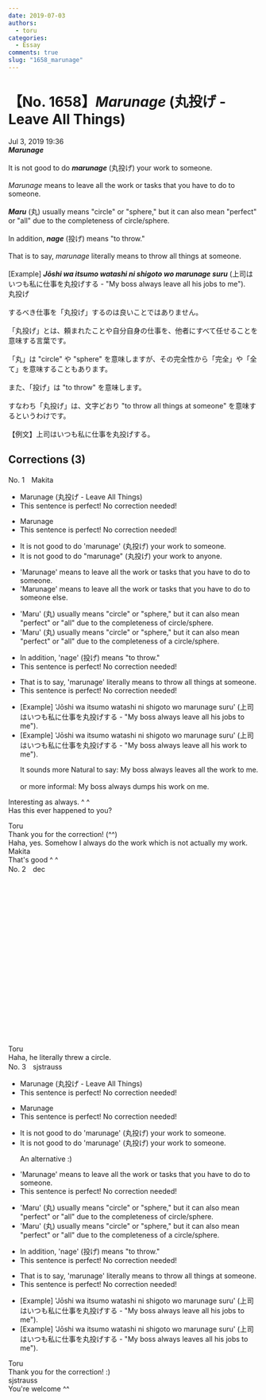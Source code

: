 ```yaml
---
date: 2019-07-03
authors:
  - toru
categories:
  - Essay
comments: true
slug: "1658_marunage"
---
```


# 【No. 1658】<strong><em>Marunage</em></strong> (丸投げ - Leave All Things)
<div class="date">Jul 3, 2019 19:36</div>
<div id="post"><div id="body_show_ori">
<strong><em>Marunage</em></strong><br/><br/>It is not good to do <strong><em>marunage</em></strong> (丸投げ) your work to someone.<br/><br/><em>Marunage</em> means to leave all the work or tasks that you have to do to someone.<br/><br/><strong><em>Maru</em></strong> (丸) usually means "circle" or "sphere," but it can also mean "perfect" or "all" due to the completeness of circle/sphere.<br/><br/>In addition, <strong><em>nage</em></strong> (投げ) means "to throw."<br/><br/>That is to say, <em>marunage</em> literally means to throw all things at someone.<br/><br/>[Example] <strong><em>Jōshi wa itsumo watashi ni shigoto wo marunage suru</em></strong> (上司はいつも私に仕事を丸投げする - "My boss always leave all his jobs to me").
</div></div>

<!-- more -->

<div id="post_ja"><div id="body_show_mo">
丸投げ<br/><br/>するべき仕事を「丸投げ」するのは良いことではありません。<br/><br/>「丸投げ」とは、頼まれたことや自分自身の仕事を、他者にすべて任せることを意味する言葉です。<br/><br/>「丸」は "circle" や "sphere" を意味しますが、その完全性から「完全」や「全て」を意味することもあります。<br/><br/>また、「投げ」は "to throw" を意味します。<br/><br/>すなわち「丸投げ」は、文字どおり "to throw all things at someone" を意味するというわけです。<br/><br/>【例文】上司はいつも私に仕事を丸投げする。
</div></div>

## Corrections (3)
<div id="block"><div class="first_name"> No. 1　<span class="just_name">Makita</span></div><div id="block2">
<ul class="correction_field">
<li class="incorrect">Marunage (丸投げ - Leave All Things)</li>
<li class="corrected perfect">This sentence is perfect! No correction needed!</li>
</ul>
<ul class="correction_field">
<li class="incorrect">Marunage</li>
<li class="corrected perfect">This sentence is perfect! No correction needed!</li>
</ul>
<ul class="correction_field">
<li class="incorrect">It is not good to do 'marunage' (丸投げ) your work to someone.</li>
<li class="corrected correct">
It is not good to do "marunage" (丸投げ) <span class="f_red"><span class="sline">your work</span></span> to <span class="f_red">anyone</span>.
</li>
</ul>
<ul class="correction_field">
<li class="incorrect">'Marunage' means to leave all the work or tasks that you have to do to someone.</li>
<li class="corrected correct">
'Marunage' means to leave all the work or tasks that you have to do to someone <span class="f_red">else</span>.
</li>
</ul>
<ul class="correction_field">
<li class="incorrect">'Maru' (丸) usually means "circle" or "sphere," but it can also mean "perfect" or "all" due to the completeness of circle/sphere.</li>
<li class="corrected correct">
'Maru' (丸) usually means "circle" or "sphere," but it can also mean "perfect" or "all" due to the completeness of <span class="f_red">a</span> circle/sphere.
</li>
</ul>
<ul class="correction_field">
<li class="incorrect">In addition, 'nage' (投げ) means "to throw."</li>
<li class="corrected perfect">This sentence is perfect! No correction needed!</li>
</ul>
<ul class="correction_field">
<li class="incorrect">That is to say, 'marunage' literally means to throw all things at someone.</li>
<li class="corrected perfect">This sentence is perfect! No correction needed!</li>
</ul>
<ul class="correction_field">
<li class="incorrect">[Example] 'Jōshi wa itsumo watashi ni shigoto wo marunage suru' (上司はいつも私に仕事を丸投げする - "My boss always leave all his jobs to me").</li>
<li class="corrected correct">
[Example] 'Jōshi wa itsumo watashi ni shigoto wo marunage suru' (上司はいつも私に仕事を丸投げする - "My boss always leave all his <span class="f_red">work</span> to me").
<p class="correction_comment">It sounds more Natural to say: My boss always leaves all the work to me.<br/><br/>or more informal: My boss always dumps his work on me.</p>
</li>
</ul>
<p class="comment_small">
 Interesting as always. ^ ^
 <br/>
 Has this ever happened to you?
</p>

</div><div class="name"><span class="just_name">Toru</span><br>
Thank you for the correction! (^^)<br/>Haha, yes. Somehow I always do the work which is not actually my work.
</div>
<div class="name"><span class="just_name">Makita</span><br>
That's good ^ ^
</div>
</div>
<div id="block"><div class="first_name"> No. 2　<span class="just_name">dec</span></div><div id="block2">
<p class="comment_small">
 <object height="315" width="560">
  <param name="movie" value="https://www.youtube.com/v/KjlNIIexFoE"/>
  <embed height="315" src="https://www.youtube.com/v/KjlNIIexFoE" type="application/x-shockwave-flash" width="560"/>
 </object>
</p>

</div><div class="name"><span class="just_name">Toru</span><br>
Haha, he literally threw a circle.
</div>
</div>
<div id="block"><div class="first_name"> No. 3　<span class="just_name">sjstrauss</span></div><div id="block2">
<ul class="correction_field">
<li class="incorrect">Marunage (丸投げ - Leave All Things)</li>
<li class="corrected perfect">This sentence is perfect! No correction needed!</li>
</ul>
<ul class="correction_field">
<li class="incorrect">Marunage</li>
<li class="corrected perfect">This sentence is perfect! No correction needed!</li>
</ul>
<ul class="correction_field">
<li class="incorrect">It is not good to do 'marunage' (丸投げ) your work to someone.</li>
<li class="corrected correct">
It is not good to <span class="f_gray"><span class="sline">do </span></span>'marunage' (丸投げ) your work to someone.
<p class="correction_comment">An alternative :)</p>
</li>
</ul>
<ul class="correction_field">
<li class="incorrect">'Marunage' means to leave all the work or tasks that you have to do to someone.</li>
<li class="corrected perfect">This sentence is perfect! No correction needed!</li>
</ul>
<ul class="correction_field">
<li class="incorrect">'Maru' (丸) usually means "circle" or "sphere," but it can also mean "perfect" or "all" due to the completeness of circle/sphere.</li>
<li class="corrected correct">
'Maru' (丸) usually means "circle" or "sphere," but it can also mean "perfect" or "all" due to the completeness of <span class="f_red">a </span>circle/sphere.
</li>
</ul>
<ul class="correction_field">
<li class="incorrect">In addition, 'nage' (投げ) means "to throw."</li>
<li class="corrected perfect">This sentence is perfect! No correction needed!</li>
</ul>
<ul class="correction_field">
<li class="incorrect">That is to say, 'marunage' literally means to throw all things at someone.</li>
<li class="corrected perfect">This sentence is perfect! No correction needed!</li>
</ul>
<ul class="correction_field">
<li class="incorrect">[Example] 'Jōshi wa itsumo watashi ni shigoto wo marunage suru' (上司はいつも私に仕事を丸投げする - "My boss always leave all his jobs to me").</li>
<li class="corrected correct">
[Example] 'Jōshi wa itsumo watashi ni shigoto wo marunage suru' (上司はいつも私に仕事を丸投げする - "My boss always leave<span class="f_red">s</span> all his jobs to me").
</li>
</ul>
</div><div class="name"><span class="just_name">Toru</span><br>
Thank you for the correction! :)
</div>
<div class="name"><span class="just_name">sjstrauss</span><br>
You're welcome ^^
</div>
</div>
